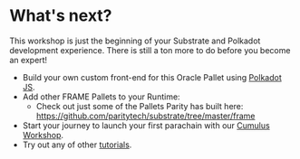 # What's next?

This workshop is just the beginning of your Substrate and Polkadot development experience. There is still a ton more to do before you become an expert!

* Build your own custom front-end for this Oracle Pallet using [Polkadot JS](https://polkadot.js.org/docs/).
* Add other FRAME Pallets to your Runtime:
	* Check out just some of the Pallets Parity has built here: https://github.com/paritytech/substrate/tree/master/frame
* Start your journey to launch your first parachain with our [Cumulus Workshop](https://docs.substrate.io/tutorials/v3/cumulus/start-relay/).
* Try out any of other [tutorials](https://docs.substrate.io/tutorials).

